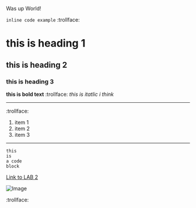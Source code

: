 Was up World!

`inline code example`
:trollface:
# this is heading 1
## this is heading 2
### this is heading 3

**this is bold text**
:trollface:
*this is itatlic i think*

***

:trollface:
1. item 1
2. item 2
3. item 3

***

```
this 
is 
a code
block
```
[Link to LAB 2](https://docs.google.com/document/d/1Nw6gdehL-BzqjeVV1jzi_Ni4cdpx2uquLztLGTdzUdU/edit)	


![Image](https://www.wildrepublic.com/wp-content/uploads/2018/11/505772048-siberian-husky-xl.jpg)

:trollface:
